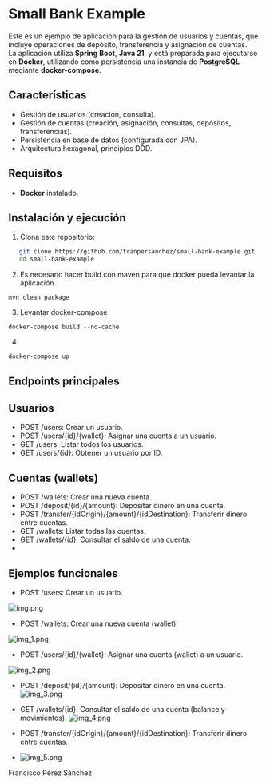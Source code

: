 # Small Bank Example

Este es un ejemplo de aplicación para la gestión de usuarios y cuentas, que incluye operaciones de depósito, transferencia y asignación de cuentas.  
La aplicación utiliza **Spring Boot**, **Java 21**, y está preparada para ejecutarse en **Docker**, utilizando como persistencia una instancia de **PostgreSQL** mediante **docker-compose**.

## Características

- Gestión de usuarios (creación, consulta).
- Gestión de cuentas (creación, asignación, consultas, depósitos, transferencias).
- Persistencia en base de datos (configurada con JPA).
- Arquitectura hexagonal, principios DDD.


## Requisitos

- **Docker** instalado.

## Instalación y ejecución

1. Clona este repositorio:
   
```bash
   git clone https://github.com/franpersanchez/small-bank-example.git
   cd small-bank-example
````
2.  Es necesario hacer build con maven para que docker pueda levantar la aplicación.
````angular2html
mvn clean package
````
3. Levantar docker-compose
````
docker-compose build --no-cache
````
4. 
````angular2html
docker-compose up    
````
## Endpoints principales
## Usuarios
- POST /users: Crear un usuario.
- POST /users/{id}/{wallet}: Asignar una cuenta a un usuario.
- GET /users: Listar todos los usuarios.
- GET /users/{id}: Obtener un usuario por ID.

## Cuentas (wallets)
- POST /wallets: Crear una nueva cuenta.
- POST /deposit/{id}/{amount}: Depositar dinero en una cuenta.
- POST /transfer/{idOrigin}/{amount}/{idDestination}: Transferir dinero entre cuentas.
- GET /wallets: Listar todas las cuentas.
- GET /wallets/{id}: Consultar el saldo de una cuenta.
- 
## Ejemplos funcionales
- POST /users: Crear un usuario.

![img.png](img.png)

- POST /wallets: Crear una nueva cuenta (wallet).

![img_1.png](img_1.png)

- POST /users/{id}/{wallet}: Asignar una cuenta (wallet) a un usuario.

![img_2.png](img_2.png)

- POST /deposit/{id}/{amount}: Depositar dinero en una cuenta.
![img_3.png](img_3.png)

- GET /wallets/{id}: Consultar el saldo de una cuenta (balance y movimientos).
![img_4.png](img_4.png)

- POST /transfer/{idOrigin}/{amount}/{idDestination}: Transferir dinero entre cuentas.
- ![img_5.png](img_5.png)



Francisco Pérez Sánchez
